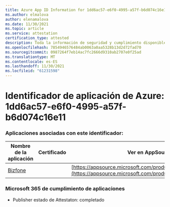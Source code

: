 ```yaml
---
title: Azure App ID Information for 1dd6ac57-e6f0-4995-a57f-b6d074c16e11
ms.author: elmalova
author: elenamalova
ms.date: 11/30/2021
ms.topic: article
ms.service: attestation
certification_type: attested
description: Toda la información de seguridad y cumplimiento disponible para 1dd6ac57-e6f0-4995-a57f-b6d074c16e11.
ms.openlocfilehash: 7854946576484ab0063a0aa5328b13d2d72fad70
ms.sourcegitcommit: 0987264f7eb14ac7fc2666d9310ab2707e0f25ad
ms.translationtype: MT
ms.contentlocale: es-ES
ms.lasthandoff: 11/30/2021
ms.locfileid: "61231598"
---
```

# <a name="azure-app-id-1dd6ac57-e6f0-4995-a57f-b6d074c16e11"></a>Identificador de aplicación de Azure: 1dd6ac57-e6f0-4995-a57f-b6d074c16e11


### <a name="apps-associated-with-this-id"></a>Aplicaciones asociadas con este identificador:
| **Nombre de la aplicación** | **Certificado** | **Ver en AppSource** |
|--------------|---------------|-----------------------|
| [Bizfone](https://docs.microsoft.com/microsoft-365-app-certification/forward/WA200000874) |  | [https://appsource.microsoft.com/product/office/WA200000874](https://appsource.microsoft.com/product/office/WA200000874) |

### <a name="microsoft-365-app-compliance-status"></a>Microsoft 365 de cumplimiento de aplicaciones
- Publisher estado de Attestaton: completado
